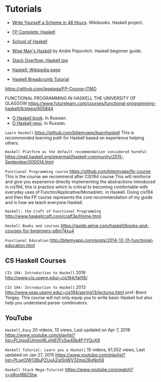 # Tutorials

* [Write Yourself a Scheme in 48 Hours](https://en.wikibooks.org/wiki/Write_Yourself_a_Scheme_in_48_Hours/). Wikibooks. Haskell project.
* [FP Complete: Haskell](https://tech.fpcomplete.com/haskell)
* [School of Haskell](https://www.schoolofhaskell.com/)
* [Wise Man's Haskell](https://andre.tips/wmh/) by Andre Popovitch. Haskell beginner guide.
* [Stack Overflow: Haskell tag](https://stackoverflow.com/questions/tagged/haskell)
* [Haskell: Wikipedia page](https://en.wikipedia.org/wiki/Haskell_(programming_language))

* [Haskell Breadcrumb Tutorial](https://acm.wustl.edu/functional/hs-breads.php)



https://github.com/jagajaga/FP-Course-ITMO

FUNCTIONAL PROGRAMMING IN HASKELL THE UNIVERSITY OF GLASGOW
https://www.futurelearn.com/courses/functional-programming-haskell/6/steps/605844


* [O Haskell book](https://www.ohaskell.guide/init.html). In Russian.
* [O Haskell repo](https://github.com/denisshevchenko/ohaskell.guide). In Russian.



`Learn Haskell`
https://github.com/bitemyapp/learnhaskell
This is *recommended learning path* for Haskell based on experience helping others.

`Haskell Platform as the default recommendation	considered harmful`
https://mail.haskell.org/pipermail/haskell-community/2015-September/000014.html


`Functional Programming course`
https://github.com/bitemyapp/fp-course
This is the course we recommend after CIS194 course
This will reinforce and give you experience directly implementing the abstractions introduced in cis194, this is practice which is critical to becoming comfortable with everyday uses of Functor/Applicative/Monad/etc. in Haskell. Doing cis194 and then the FP course represents the core recommendation of my guide and is how we teach everyone Haskell.

`Haskell: the Craft of Functional Programming`
http://www.haskellcraft.com/craft3e/Home.html


`Haskell Books and courses`
https://guide.aelve.com/haskell/books-and-courses-for-beginners-p8m74xu4

`Functional Education`
http://bitemyapp.com/posts/2014-12-31-functional-education.html


## CS Haskell Courses

`CIS 194: Introduction to Haskell` 2016
http://www.cis.upenn.edu/~cis194/fall16/

`CIS 194: Introduction to Haskell` 2013
http://www.seas.upenn.edu/~cis194/spring13/lectures.html
prof: Brent Yorgey. This course will not only equip you to write basic Haskell but also help you understand parser combinators.


## YouTube

`Haskell_Easy`
20 videos, 13 views, Last updated on Apr 7, 2018
https://www.youtube.com/playlist?list=PLlnpoEUimml9Lxht67FxSw45b4FYYQcK8

`Haskell Tutorial: Learn you a Haskell`
15 videos, 61,552 views, Last updated on Jan 27, 2015
https://www.youtube.com/playlist?list=PLwiOlW12BuPZUxA2gISnWV32mp26gNq56

`Haskell Stack Mega-Tutorial`
https://www.youtube.com/watch?v=sRonIB8ZStw
